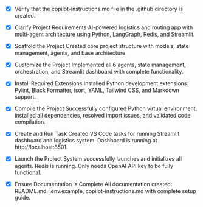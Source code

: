 <!-- Use this file to provide workspace-specific custom instructions to Copilot. For more details, visit https://code.visualstudio.com/docs/copilot/copilot-customization#_use-a-githubcopilotinstructionsmd-file -->
- [x] Verify that the copilot-instructions.md file in the .github directory is created.

- [x] Clarify Project Requirements
	AI-powered logistics and routing app with multi-agent architecture using Python, LangGraph, Redis, and Streamlit.

- [x] Scaffold the Project
	Created core project structure with models, state management, agents, and base architecture.

- [x] Customize the Project
	Implemented all 6 agents, state management, orchestration, and Streamlit dashboard with complete functionality.

- [x] Install Required Extensions
	Installed Python development extensions: Pylint, Black Formatter, isort, YAML, Tailwind CSS, and Markdown support.

- [x] Compile the Project
	Successfully configured Python virtual environment, installed all dependencies, resolved import issues, and validated code compilation.

- [x] Create and Run Task
	Created VS Code tasks for running Streamlit dashboard and logistics system. Dashboard is running at http://localhost:8501.

- [x] Launch the Project
	System successfully launches and initializes all agents. Redis is running. Only needs OpenAI API key to be fully functional.

- [x] Ensure Documentation is Complete
	All documentation created: README.md, .env.example, copilot-instructions.md with complete setup guide.